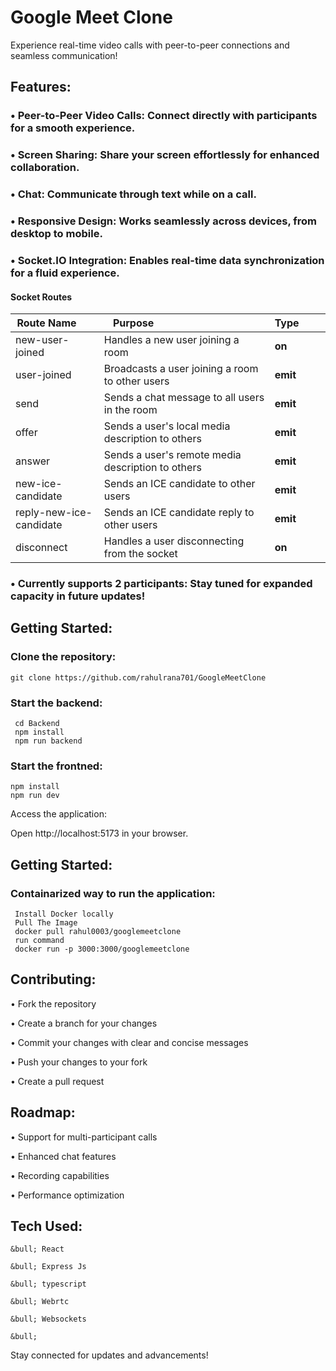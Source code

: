 
# Google Meet Clone

Experience real-time video calls with peer-to-peer connections and seamless communication!



## Features:

### &bull;  Peer-to-Peer Video Calls: Connect directly with participants for a smooth experience.

### &bull;  Screen Sharing: Share your screen effortlessly for enhanced collaboration.



### &bull;  Chat: Communicate through text while on a call.



### &bull;  Responsive Design: Works seamlessly across devices, from desktop to mobile.

### &bull;  Socket.IO Integration: Enables real-time data synchronization for a fluid experience.


#### Socket Routes
| Route Name      | Purpose                                      | Type        |
|-----------------|-------------------------------------------------|-------------|
| new-user-joined | Handles a new user joining a room             | **on**      |
| user-joined     | Broadcasts a user joining a room to other users | **emit**    |
| send            | Sends a chat message to all users in the room   | **emit**    |
| offer           | Sends a user's local media description to others | **emit**    |
| answer          | Sends a user's remote media description to others | **emit**    |
| new-ice-candidate     | Sends an ICE candidate to other users           | **emit**    |
| reply-new-ice-candidate | Sends an ICE candidate reply to other users     | **emit**    |
| disconnect      | Handles a user disconnecting from the socket      | **on**      |
### &bull;  Currently supports 2 participants: Stay tuned for expanded capacity in future updates!


## Getting Started:

### Clone the repository:

    git clone https://github.com/rahulrana701/GoogleMeetClone

### Start the backend:

     cd Backend 
     npm install 
     npm run backend

### Start the frontned:
    npm install
    npm run dev

Access the application:

  Open http://localhost:5173 in your browser.

## Getting Started:
 ### Containarized way to run the application:
     Install Docker locally 
     Pull The Image 
     docker pull rahul0003/googlemeetclone
     run command 
     docker run -p 3000:3000/googlemeetclone

## Contributing:

  
  &bull; Fork the repository
  
  &bull; Create a branch for your changes
  
  &bull; Commit your changes with clear and concise messages
  
  &bull; Push your changes to your fork
  
  &bull; Create a pull request

## Roadmap:

  &bull; Support for multi-participant calls

  &bull; Enhanced chat features

  &bull; Recording capabilities

  &bull; Performance optimization

## Tech Used:

    &bull; React
    
    &bull; Express Js

    &bull; typescript

    &bull; Webrtc

    &bull; Websockets

    &bull; 

Stay connected for updates and advancements!

